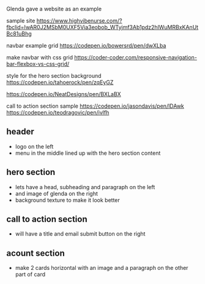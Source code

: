 Glenda gave a website as an example 

sample site
https://www.highvibenurse.com/?fbclid=IwAR0J2MSbM0UXF5Via3eobob_WTyjmf3Ab1pdz2hlWuMRBxKAnUtBc81uBhg

navbar example grid 
https://codepen.io/bowersrd/pen/dwXLba

make navbar with css grid 
https://coder-coder.com/responsive-navigation-bar-flexbox-vs-css-grid/

style for the hero section background 
https://codepen.io/tahoerock/pen/zqEyGZ

https://codepen.io/NeatDesigns/pen/BXLaBX

call to action section sample 
https://codepen.io/jasondavis/pen/lDAwk
https://codepen.io/teodragovic/pen/ivlfh

## header 

- logo on the left 
- menu in the middle lined up with the hero section content 


## hero section 

- lets have a head, subheading and paragraph on the left 
- and image of glenda on the right 
- background texture to make it look better 

## call to action section

- will have a title and email submit button on the right 

## acount section

- make 2 cards horizontal with an image and a paragraph on the other part of card 

